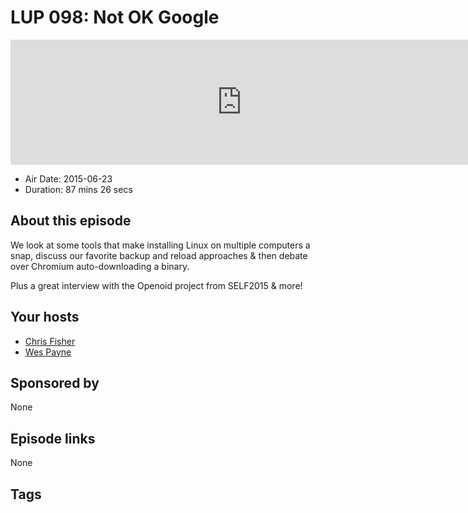 # LUP 098: Not OK Google

<iframe src="https://player.fireside.fm/v2/RUkczH-V+TK2k_auS?theme=dark" width="740" height="200" frameborder="0" scrolling="no"></iframe>

* Air Date: 2015-06-23
* Duration: 87 mins 26 secs

## About this episode

We look at some tools that make installing Linux on multiple computers a snap, discuss our favorite backup and reload approaches & then debate over Chromium auto-downloading a binary.

Plus a great interview with the Openoid project from SELF2015 & more!

## Your hosts
* [Chris Fisher](https://linuxunplugged.com/hosts/chrislas)
* [Wes Payne](https://linuxunplugged.com/hosts/wes)

## Sponsored by

None



## Episode links

None



## Tags

